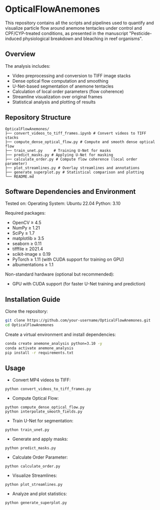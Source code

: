 # OpticalFlowAnemones
This repository contains all the scripts and pipelines used to quantify and visualize particle flow around anemone tentacles under control and CPF/CYP-treated conditions, as presented in the manuscript "Pesticide-induced physiological breakdown and bleaching in reef organisms".

## Overview

The analysis includes:
- Video preprocessing and conversion to TIFF image stacks
- Dense optical flow computation and smoothing
- U-Net-based segmentation of anemone tentacles
- Calculation of local order parameters (flow coherence)
- Streamline visualization over original frames
- Statistical analysis and plotting of results

## Repository Structure

```
OpticalFlowAnemones/
├── convert_videos_to_tiff_frames.ipynb # Convert videos to TIFF stacks
├── compute_dense_optical_flow.py # Compute and smooth dense optical flow
├── train_unet.py     # Training U-Net for masks
├── predict_masks.py # Applying U-Net for masking
├── calculate_order.py # Compute flow coherence (local order parameter)
├── plot_streamlines.py # Overlay streamlines and annotations
├── generate_superplot.py # Statistical comparison and plotting
└── README.md
```



## Software Dependencies and Environment

Tested on:
Operating System: Ubuntu 22.04
Python: 3.10

Required packages:
- OpenCV ≥ 4.5
- NumPy ≥ 1.21
- SciPy ≥ 1.7
- matplotlib ≥ 3.5
- seaborn ≥ 0.11
- tifffile ≥ 2021.4
- scikit-image ≥ 0.19
- PyTorch ≥ 1.11 (with CUDA support for training on GPU)
- albumentations ≥ 1.1

Non-standard hardware (optional but recommended):
- GPU with CUDA support (for faster U-Net training and prediction)

## Installation Guide

Clone the repository:
```bash
git clone https://github.com/your-username/OpticalFlowAnemones.git
cd OpticalFlowAnemones
```
Create a virtual environment and install dependencies:

```bash
conda create anemone_analysis python=3.10 -y
conda activate anemone_analysis
pip install -r requirements.txt
```

## Usage


- Convert MP4 videos to TIFF:
```
python convert_videos_to_tiff_frames.py
```

- Compute Optical Flow:
```
python compute_dense_optical_flow.py
python interpolate_smooth_fields.py
```

- Train U-Net for segmentation:
```
python train_unet.py
```

- Generate and apply masks:
```
python predict_masks.py
```

- Calculate Order Parameter:
```
python calculate_order.py
```

- Visualize Streamlines:
```
python plot_streamlines.py 
```

- Analyze and plot statistics:
```
python generate_superplot.py
```

